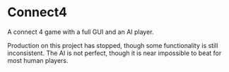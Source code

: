 # Connect4
A connect 4 game with a full GUI and an AI player.

Production on this project has stopped, though some functionality is still inconsistent. The AI is not perfect, though it is near impossible to beat for most human players.
